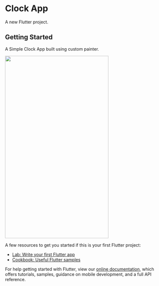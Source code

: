 # Clock App

A new Flutter project.

## Getting Started

A Simple Clock App built using custom painter.

<img src="https://i.ibb.co/Wf2CLrP/Screenshot-1599672784.png0" height="600" width="340">

A few resources to get you started if this is your first Flutter project:

- [Lab: Write your first Flutter app](https://flutter.dev/docs/get-started/codelab)
- [Cookbook: Useful Flutter samples](https://flutter.dev/docs/cookbook)

For help getting started with Flutter, view our
[online documentation](https://flutter.dev/docs), which offers tutorials,
samples, guidance on mobile development, and a full API reference.
